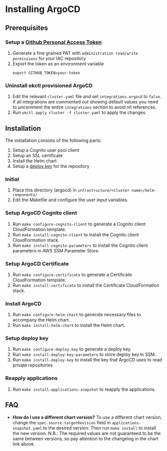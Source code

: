 # Installing ArgoCD

## Prerequisites

### Setup a [Github Personal Access Token](https://docs.github.com/en/github/authenticating-to-github/creating-a-personal-access-token)

1. Generate a fine grained PAT with `administration read/write permissions` for your IAC repository
2. Export the token as an environment variable
    ```shell
    export GITHUB_TOKEN=your-token
    ```

### Uninstall okctl provisioned ArgoCD

1. Edit the relevant `cluster.yaml` file and set `integrations.argocd` to `false`. If all integrations are commented
   out showing default values you need to uncomment the entire `integrations` section to avoid nil references.
2. Run `okctl apply cluster -f cluster.yaml` to apply the changes.

## Installation

The installation consists of the following parts:

1. Setup a Cognito user pool client
2. Setup an SSL certificate
3. Install the Helm chart
4. Setup a [deploy key](https://docs.github.com/en/developers/overview/managing-deploy-keys#deploy-keys) for the repository

### Initial

1. Place this directory (argocd) in `infrastructure/<cluster name>/helm-components/`
2. Edit the Makefile and configure the user input variables.

### Setup ArgoCD Cognito client

1. Run `make configure-cognito-client` to generate a Cognito client CloudFormation template.
2. Run `make install-cognito-client` to install the Cognito client CloudFormation stack.
3. Run `make install-cognito-parameters` to install the Cognito client parameters in AWS SSM Parameter Store.

### Setup ArgoCD Certificate

1. Run `make configure-certificate` to generate a Certificate CloudFormation template.
2. Run `make install-certificate` to install the Certificate CloudFormation stack.

### Install ArgoCD

1. Run `make configure-helm-chart` to generate necessary files to accompany the Helm chart.
2. Run `make install-helm-chart` to install the Helm chart.

### Setup deploy key

1. Run `make configure-deploy-key` to generate a deploy key.
2. Run `make install-deploy-key-parameters` to store deploy key in SSM.
3. Run `make install-deploy-key` to install the key that ArgoCD uses to read private repositories

### Reapply applications

1. Run `make install-applications-snapshot` to reapply the applications.

## FAQ

- **How do I use a different chart version?** To use a different chart version, change the `spec.source.targetRevision` field
    in `applications-snapshot.yaml` to the desired version. Then run `make install` to install the new version. N.B.: The required
		values are not guaranteed to be the same between versions, so pay attention to the changelog in the chart link above.

